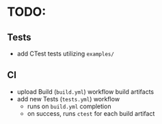 # TODO:

## Tests
- add CTest tests utilizing `examples/`

## CI
- upload Build (`build.yml`) workflow build artifacts
- add new Tests (`tests.yml`) workflow
    - runs on `build.yml` completion
    - on success, runs `ctest` for each build artifact
